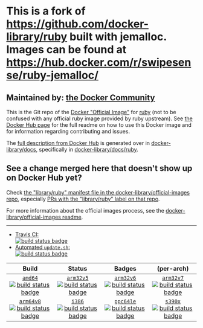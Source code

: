# This is a fork of https://github.com/docker-library/ruby built with jemalloc. Images can be found at https://hub.docker.com/r/swipesense/ruby-jemalloc/

## Maintained by: [the Docker Community](https://github.com/docker-library/ruby)

This is the Git repo of the [Docker "Official Image"](https://docs.docker.com/docker-hub/official_repos/) for [ruby](https://hub.docker.com/_/ruby/) (not to be confused with any official ruby image provided by ruby upstream). See [the Docker Hub page](https://hub.docker.com/_/ruby/) for the full readme on how to use this Docker image and for information regarding contributing and issues.

The [full description from Docker Hub](https://hub.docker.com/_/ruby/) is generated over in [docker-library/docs](https://github.com/docker-library/docs), specifically in [docker-library/docs/ruby](https://github.com/docker-library/docs/tree/master/ruby).

## See a change merged here that doesn't show up on Docker Hub yet?

Check [the "library/ruby" manifest file in the docker-library/official-images repo](https://github.com/docker-library/official-images/blob/master/library/ruby), especially [PRs with the "library/ruby" label on that repo](https://github.com/docker-library/official-images/labels/library%2Fruby).

For more information about the official images process, see the [docker-library/official-images readme](https://github.com/docker-library/official-images/blob/master/README.md).

---

-	[Travis CI:  
	![build status badge](https://img.shields.io/travis/docker-library/ruby/master.svg)](https://travis-ci.org/docker-library/ruby/branches)
-	[Automated `update.sh`:  
	![build status badge](https://doi-janky.infosiftr.net/job/update.sh/job/ruby/badge/icon)](https://doi-janky.infosiftr.net/job/update.sh/job/ruby)

| Build | Status | Badges | (per-arch) |
|:-:|:-:|:-:|:-:|
| [`amd64`<br />![build status badge](https://doi-janky.infosiftr.net/job/multiarch/job/amd64/job/ruby/badge/icon)](https://doi-janky.infosiftr.net/job/multiarch/job/amd64/job/ruby) | [`arm32v5`<br />![build status badge](https://doi-janky.infosiftr.net/job/multiarch/job/arm32v5/job/ruby/badge/icon)](https://doi-janky.infosiftr.net/job/multiarch/job/arm32v5/job/ruby) | [`arm32v6`<br />![build status badge](https://doi-janky.infosiftr.net/job/multiarch/job/arm32v6/job/ruby/badge/icon)](https://doi-janky.infosiftr.net/job/multiarch/job/arm32v6/job/ruby) | [`arm32v7`<br />![build status badge](https://doi-janky.infosiftr.net/job/multiarch/job/arm32v7/job/ruby/badge/icon)](https://doi-janky.infosiftr.net/job/multiarch/job/arm32v7/job/ruby) |
| [`arm64v8`<br />![build status badge](https://doi-janky.infosiftr.net/job/multiarch/job/arm64v8/job/ruby/badge/icon)](https://doi-janky.infosiftr.net/job/multiarch/job/arm64v8/job/ruby) | [`i386`<br />![build status badge](https://doi-janky.infosiftr.net/job/multiarch/job/i386/job/ruby/badge/icon)](https://doi-janky.infosiftr.net/job/multiarch/job/i386/job/ruby) | [`ppc64le`<br />![build status badge](https://doi-janky.infosiftr.net/job/multiarch/job/ppc64le/job/ruby/badge/icon)](https://doi-janky.infosiftr.net/job/multiarch/job/ppc64le/job/ruby) | [`s390x`<br />![build status badge](https://doi-janky.infosiftr.net/job/multiarch/job/s390x/job/ruby/badge/icon)](https://doi-janky.infosiftr.net/job/multiarch/job/s390x/job/ruby) |

<!-- THIS FILE IS GENERATED BY https://github.com/docker-library/docs/blob/master/generate-repo-stub-readme.sh -->
